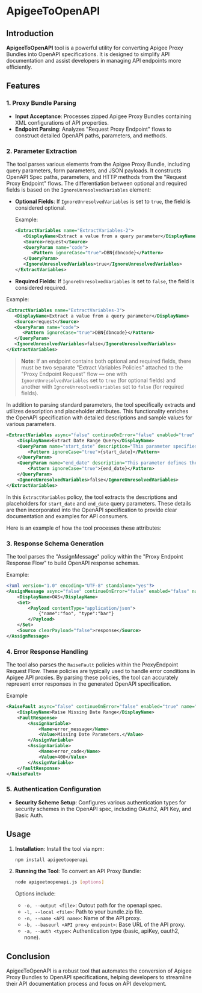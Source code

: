 # ApigeeToOpenAPI

## Introduction

**ApigeeToOpenAPI** tool is a powerful utility for converting Apigee Proxy Bundles into OpenAPI specifications. It is designed to simplify API documentation and assist developers in managing API endpoints more efficiently.

## Features

### 1. Proxy Bundle Parsing

- **Input Acceptance**: Processes zipped Apigee Proxy Bundles containing XML configurations of API properties.
- **Endpoint Parsing**: Analyzes "Request Proxy Endpoint" flows to construct detailed OpenAPI paths, parameters, and methods.

### 2. Parameter Extraction

The tool parses various elements from the Apigee Proxy Bundle, including query parameters, form parameters, and JSON payloads. It constructs OpenAPI Spec paths, parameters, and HTTP methods from the "Request Proxy Endpoint" flows. The differentiation between optional and required fields is based on the `IgnoreUnresolvedVariables` element:

- **Optional Fields**: If `IgnoreUnresolvedVariables` is set to `true`, the field is considered optional.

  Example:
  ```xml
  <ExtractVariables name="ExtractVariables-2">
     <DisplayName>Extract a value from a query parameter</DisplayName>
     <Source>request</Source>
     <QueryParam name="code">
        <Pattern ignoreCase="true">DBN{dbncode}</Pattern>
     </QueryParam>
     <IgnoreUnresolvedVariables>true</IgnoreUnresolvedVariables>
  </ExtractVariables>
    ```
- **Required Fields**: If `IgnoreUnresolvedVariables` is set to `false`, the field is considered required.

Example:
```xml
<ExtractVariables name="ExtractVariables-3">
   <DisplayName>Extract a value from a query parameter</DisplayName>
   <Source>request</Source>
   <QueryParam name="code">
      <Pattern ignoreCase="true">DBN{dbncode}</Pattern>
   </QueryParam>
   <IgnoreUnresolvedVariables>false</IgnoreUnresolvedVariables>
</ExtractVariables>
```

> **Note**: If an endpoint contains both optional and required fields, there must be two separate "Extract Variables Policies" attached to the "Proxy Endpoint Request" flow — one with `IgnoreUnresolvedVariables` set to `true` (for optional fields) and another with `IgnoreUnresolvedVariables` set to `false` (for required fields).

In addition to parsing standard parameters, the tool specifically extracts and utilizes description and placeholder attributes. This functionality enriches the OpenAPI specification with detailed descriptions and sample values for various parameters.

```xml
<ExtractVariables async="false" continueOnError="false" enabled="true" name="Extract-Date-Range-Query">
    <DisplayName>Extract Date Range Query</DisplayName>
    <QueryParam name="start_date" description="This parameter specifies the beginning of the time period for which you want to retrieve manager's timesheets. The value should be provided in a standard date format MM/DD/YYYY." placeholder="01/01/2022">
        <Pattern ignoreCase="true">{start_date}</Pattern>
    </QueryParam>
    <QueryParam name="end_date" description="This parameter defines the end of the time period for querying manager's timesheets. Similar to the start_date parameter, the date should be in a standard format." placeholder="12/29/2023">
        <Pattern ignoreCase="true">{end_date}</Pattern>
    </QueryParam>
    <IgnoreUnresolvedVariables>false</IgnoreUnresolvedVariables>
</ExtractVariables>
```

In this `ExtractVariables` policy, the tool extracts the descriptions and placeholders for `start_date` and `end_date` query parameters. These details are then incorporated into the OpenAPI specification to provide clear documentation and examples for API consumers.

Here is an example of how the tool processes these attributes:

### 3. Response Schema Generation

The tool parses the "AssignMessage" policy within the "Proxy Endpoint Response Flow" to build OpenAPI response schemas.

Example:
```xml
<?xml version="1.0" encoding="UTF-8" standalone="yes"?>
<AssignMessage async="false" continueOnError="false" enabled="false" name="OAS">
    <DisplayName>OAS</DisplayName>
    <Set>
        <Payload contentType="application/json">
            {"name":"foo", "type":"bar"}
        </Payload>
    </Set>
    <Source clearPayload="false">response</Source>
</AssignMessage>
```

### 4. Error Response Handling

The tool also parses the `RaiseFault` policies within the ProxyEndpoint Request Flow. These policies are typically used to handle error conditions in Apigee API proxies. By parsing these policies, the tool can accurately represent error responses in the generated OpenAPI specification.

Example
```xml
<RaiseFault async="false" continueOnError="false" enabled="true" name="Raise-Missing-Date-Range">
    <DisplayName>Raise Missing Date Range</DisplayName>
    <FaultResponse>
        <AssignVariable>
            <Name>error_message</Name>
            <Value>Missing Date Parameters.</Value>
        </AssignVariable>
        <AssignVariable>
            <Name>error_code</Name>
            <Value>400</Value>
        </AssignVariable>
    </FaultResponse>
</RaiseFault>
```


### 5. Authentication Configuration

- **Security Scheme Setup**: Configures various authentication types for security schemes in the OpenAPI spec, including OAuth2, API Key, and Basic Auth.

## Usage

1. **Installation**: Install the tool via npm:

    ```bash
    npm install apigeetoopenapi
    ```

2. **Running the Tool**: To convert an API Proxy Bundle:

    ```bash
    node apigeetoopenapi.js [options]
    ```

    Options include:
    - `-o, --output <file>`: Outout path for the openapi spec.
    - `-l, --local <file>`: Path to your bundle.zip file.
    - `-n, --name <API name>`: Name of the API proxy.
    - `-b, --baseurl <API proxy endpoint>`: Base URL of the API proxy.
    - `-a, --auth <type>`: Authentication type (basic, apiKey, oauth2, none).

## Conclusion

ApigeeToOpenAPI is a robust tool that automates the conversion of Apigee Proxy Bundles to OpenAPI specifications, helping developers to streamline their API documentation process and focus on API development.
